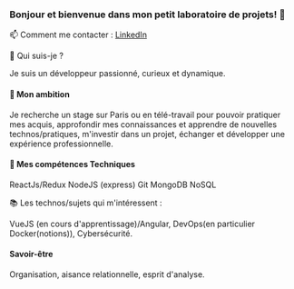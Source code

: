 ### Bonjour et bienvenue dans mon petit laboratoire de projets! 👋

📫 Comment me contacter : [LinkedIn](https://www.linkedin.com/in/hainethomas/)

📝 Qui suis-je ?

Je suis un développeur passionné, curieux et dynamique. 


#### 🚀 Mon ambition
Je recherche un stage sur Paris ou en télé-travail pour pouvoir pratiquer mes acquis, approfondir mes connaissances et apprendre de nouvelles technos/pratiques,
 m'investir dans un projet, échanger et développer une expérience professionnelle.

#### 🤖  Mes compétences Techniques

ReactJs/Redux
NodeJS (express)
Git
MongoDB
NoSQL

📚 Les technos/sujets qui m'intéressent :

VueJS (en cours d'apprentissage)/Angular,
DevOps(en particulier Docker(notions)),
Cybersécurité.

#### Savoir-être  

Organisation, aisance relationnelle, esprit d'analyse.
